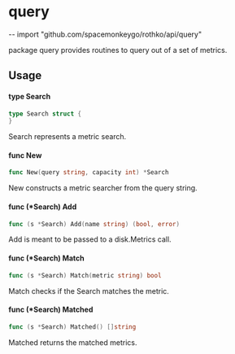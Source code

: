# query
--
    import "github.com/spacemonkeygo/rothko/api/query"

package query provides routines to query out of a set of metrics.

## Usage

#### type Search

```go
type Search struct {
}
```

Search represents a metric search.

#### func  New

```go
func New(query string, capacity int) *Search
```
New constructs a metric searcher from the query string.

#### func (*Search) Add

```go
func (s *Search) Add(name string) (bool, error)
```
Add is meant to be passed to a disk.Metrics call.

#### func (*Search) Match

```go
func (s *Search) Match(metric string) bool
```
Match checks if the Search matches the metric.

#### func (*Search) Matched

```go
func (s *Search) Matched() []string
```
Matched returns the matched metrics.
